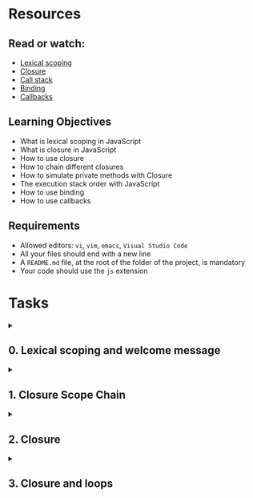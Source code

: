 # Resources

## Read or watch:

- [Lexical scoping](https://javascript.info/closure)
- [Closure](https://www.w3schools.com/js/js_function_closures.asp)
- [Call stack](https://developer.mozilla.org/en-US/docs/Glossary/Call_stack)
- [Binding](https://javascript.info/bind)
- [Callbacks](https://javascript.info/callbacks)

## Learning Objectives

- What is lexical scoping in JavaScript
- What is closure in JavaScript
- How to use closure
- How to chain different closures
- How to simulate private methods with Closure
- The execution stack order with JavaScript
- How to use binding
- How to use callbacks

## Requirements

- Allowed editors: `vi`, `vim`, `emacs`, `Visual Studio Code`
- All your files should end with a new line
- A `README.md` file, at the root of the folder of the project, is mandatory
- Your code should use the `js` extension

# Tasks

<details>
  <summary>

## 0. Lexical scoping and welcome message

  </summary>

Create a function named `welcome`:

- It takes two arguments: `firstName` (string) and `lastName` (string)
- It contains a variable named `fullName`, that will contains the `firstName` followed by a space and then the `lastName`
- Within the `welcome` function, write a function named `displayFullName`:
  - It should display an alert with the message `Welcome` + the variable `fullName` + and exclamation mark.
- Call the function `displayFullName` at the end of the function `welcome`

### How to test

- Open your web inspector in the tab “Console”
- Copy paste your code
- Run `welcome('Holberton', 'School');` should prompt an alert with this content: `Welcome Holberton School!`
- `alert(fullName)`, should return a reference error fullName is not defined

### Repo:

- GitHub repository: `holbertonschool-web_front_end`
- Directory: `Javascript_advanced`
- File: `0-welcome.js`

  <details>
      <summary>Please review your task manually with the following checklist</summary>

  - [ ] there is a `README.md` and it is not empty
  - [ ] `0-welcome.js` is present
  - [ ] in `0-welcome.js`, there is a function named `welcome`
  - [ ] in `0-welcome.js`, the function named `welcome` takes two arguments: `firstName` and `lastName`
  - [ ] in `0-welcome.js`, the function named `welcome` contains a variable `fullName`, which is a string of `firstName` followed by a space and then `lastName`
  - [ ] in `0-welcome.js`, in the function named `welcome`, there is a function named `displayFullName`
  - [ ] in `0-welcome.js`, in the function named `welcome`, in the function named `displayFullName`, there is an alert containing the variable fullName => format Welcome fullName!
  - [ ] open a new tab in your browser, open developer tools, in the console, paste the contents of `0-welcome.js` and press Enter
  - [ ] A `welcome` alert like Welcome `firstName` `lastName`! is displayed where `firstName` is the first name you entered and `lastName` is the last name you entered
  - [ ] executing the steps from the previous checks did not trigger any errors in the developer tools console
  - [ ] in the developer tools console, running `welcome('eggceptional', 'individual')` displays an alert with message like Welcome eggceptional individual!
  - [ ] Execute in the console alert(fullName); -> an reference error should be raised

  </details>

</details>

<details>
  <summary>

## 1. Closure Scope Chain

  </summary>

- Create a variable named `globalVariable` with value `Welcome`
- Create a function `outer` that:
  - alerts the content of the variable `globalVariable`
  - creates a variable named `course` with value `Holberton`
  - creates a function `inner` that:
    - alerts the content of the variable `globalVariable` and `course` (concatenated)
    - creates a variable named `exclamation` with value `!`
    - creates a function `inception` that alerts the content of the variable `globalVariable`, `course`, and exclamati`on (concatenated)
    - calls the function `inception`
  - calls the function `inner`
- Call the function `outer`

### Compose the code:

- Write the function `inception` within `inner`
- Write the function `inner` within `outer`
- Call the function `outer` in the main code (outside any function)
- Call the function `inner` within `outer`
- Call the function `inception` within `inner`

### Requirements:

Running the script should display three popups one by one with the text `Welcome`, `Welcome Holberton`, and `Welcome Holberton!`

### Repo:

- GitHub repository: `holbertonschool-web_front_end`
- Directory: `Javascript_advanced`
- File: `1-nested_functions.js`
  <details>
      <summary>Please review your task manually with the following checklist</summary>

- [ ] `1-nested_functions.js` is present
- [ ] in `1-nested_functions.js`, there is a variable named `globalVariable` outside the functions
- [ ] in `1-nested_functions.js`, the global variable named `globalVariable` is a string `Welcome`
- [ ] in `1-nested_functions.js`, there is a function named `outer`
- [ ] in `1-nested_functions.js`, in the function named `outer`, there is an alert with the content of `globalVariable`
- [ ] in `1-nested_functions.js`, in the function named `outer`, there is a variable named `course`
- [ ] in `1-nested_functions.js`, in the function named `outer`, the variable named `course` is a string `Holberton`
- [ ] in `1-nested_functions.js`, in the function named `outer`, there is a function named `inner`
- [ ] in `1-nested_functions.js`, in the function named `outer`, in the function named `inner`, there is an alert with the contents of `globalVariable` and `course`
- [ ] in `1-nested_functions.js`, in the function named `outer`, in the function named `inner`, there is a variable named `exclamation`
- [ ] in `1-nested_functions.js`, in the function named `outer`, in the function named `inner`, the variable named `exclamation` is a string `!`
- [ ] in `1-nested_functions.js`, in the function named `outer`, in the function named `inner`, there is a function named `inception`
- [ ] in `1-nested_functions.js`, in the function named `outer`, in the function named `inner`, in the function named `inception`, there is an alert with the contents of `globalVariable`, `course`, and `exclamation`
- [ ] in `1-nested_functions.js`, in the function named `outer`, in the function named `inner`, after the `inception` function, `inception` is called
- [ ] in `1-nested_functions.js`, in the function named `outer`, after the function named `inner`, `inner` is called
- [ ] in `1-nested_functions.js`, after the `outer` function, `outer` is called
- [ ] In your browser, in the developer tools console, paste the contents of `1-nested_functions.js` and press Enter. A popup with the text `Welcome` appears
- [ ] After the `Welcome` alert, there is a `Welcome Holberton` alert
- [ ] after the `Welcome Holberton` alert, there is a `Welcome Holberton!` alert

  </details>

  </details>

<details>
  <summary>

## 2. Closure

  </summary>

Write a function named `welcomeMessage`:

- It accepts one argument `fullName` (string)
- It should be a closure for an alert displaying `Welcome <fullName>`

After this function definition, create three variables:

- `guillaume` contains a call `welcomeMessage` with `Guillaume` as argument
- `alex` contains a call `welcomeMessage` with `Alex` as argument
- `fred` contains a call `welcomeMessage` with `Fred` as argument

### How to test:

In your web console, copy/paste your file
Executing the following in the console:

```javascript
guillaume();
alex();
fred();
```

Should display three alerts like below:
![Alt text](/Bootstrap/image/2.1.png?raw=true "Optional Title")
![Alt text](/Bootstrap/image/2.2.png?raw=true "Optional Title")
![Alt text](/Bootstrap/image/2.3.png?raw=true "Optional Title")

### Repo:

- GitHub repository: `holbertonschool-web_front_end`
- Directory: `Javascript_advanced`
- File: `2-function_me.js`

      <details>
      <summary>Please review your task manually with the following checklist</summary>

      - [ ] `2-function_me.js` is present
      - [ ] in `2-function_me.js`, there is a function named `welcomeMessage`
      - [ ] in `2-function_me.js`, the function named `welcomeMessage` accepts one argument `fullName`
      - [ ] in `2-function_me.js`, the function named `welcomeMessage` returns a function (closure) that alerts `Welcome` + the variable `fullName`
      - [ ] in `2-function_me.js`, after the function `welcomeMessage`, there is a variable named `guillaume`
      - [ ] in `2-function_me.js`, after the function `welcomeMessage`, there is a variable named `alex`
      - [ ] in `2-function_me.js`, after the function `welcomeMessage`, there is a variable named `fred`
      - [ ] in `2-function_me.js`, after the function `welcomeMessage`, the variable named `guillaume` calls `welcomeMessage` with argument `Guillaume`
      - [ ] in `2-function_me.js`, after the function `welcomeMessage`, the variable named `alex` calls `welcomeMessage` with argument `Alex`
      - [ ] in `2-function_me.js`, after the function `welcomeMessage`, the variable named `fred` calls `welcomeMessage` with argument `Fred`
      - [ ] In your browser, in the developer tools console, paste the contents of `2-function_me.js`. Execute `guillaume()`. An alert with `Welcome Guillaume` is displayed.
      - [ ] In your browser, in the developer tools console, paste the contents of `2-function_me.js`. Execute `alex()`. An alert with `Welcome Alex` is displayed.
      - [ ] In your browser, in the developer tools console, paste the contents of `2-function_me.js`. Execute `fred()`. An alert with `Welcome Fred` is displayed.

      </details>

  </details>

<details>
  <summary>

## 3. Closure and loops

  </summary>

Write a function named `createClassRoom`:

- It takes into argument `numbersOfStudents` (number)
- Inside, it contains a function `studentSeat`, that takes into argument `seat` (number) and returns a function that returns the `seat` number
- After the definition of `studentSeat`, create and populate a variable `students` (array)
  - Using a loop from 0 to `numbersOfStudents`, pass the number of iteration + 1 to `studentSeat` and add its return value to the `students` array
- Returns the `students` array

Create a closure classRoom, calling createClassRoom with 10 `students`

Requirements:

Executing the following code:

```javascript
console.log(classRoom[0]());
console.log(classRoom[3]());
console.log(classRoom[9]());
```

Should return

```shell
1
4
10
```

### Repo:

- GitHub repository: `holbertonschool-web_front_end`
- Directory: `Javascript_advanced`
- File: `3-classrooms.js`

      <details>
      <summary>Please review your task manually with the following checklist</summary>

      - [ ] File `3-classrooms.js` is present
      - [ ] in `3-classrooms.js`, there is a function named `createClassRoom`
      - [ ] in `3-classrooms.js`, the function named `createClassRoom` takes one argument `numberOfStudents`
      - [ ] in `3-classrooms.js`, in the function named `createClassRoom`, there is a function named `studentSeat`
      - [ ] in `3-classrooms.js`, in the function named `createClassRoom`, the function named `studentSeat` takes one number argument `seat`
      - [ ] in `3-classrooms.js`, in the function named `createClassRoom`, the function named `studentSeat` returns a function that returns the number `seat`
      - [ ] in `3-classrooms.js`, in the function named `createClassRoom`, there is an array called `students`
      - [ ] in `3-classrooms.js`, in the function named `createClassRoom`, there is a loop that loops from 0 to numbersOfStudents
      - [ ] in `3-classrooms.js`, in the function named `createClassRoom`, in the loop that loops from 0 to numbersOfStudents, each iteration of the loop adds an element to the `students` array, the element added is the return value of `studentSeat` when `seat` is the iteration + 1
      - [ ] in `3-classrooms.js`, the function named `createClassRoom` returns the `students` array
      - [ ] in `3-classrooms.js`, there is a closure called classRoom, which calls `createClassRoom` with 10 `students` (it should look something like `const classRoom = createClassRoom(10))`
      - [ ] In your browser, in the developer tools console, paste the contents of `3-classrooms.js`. Execute `const newClassRoom = createClassRoom(16)` and then execute ```newClassRoom[12]()``` The console should return 13.

      </details>

  </details>

